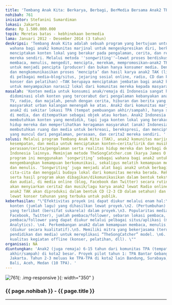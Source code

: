```yaml
---
title: 'Tembang Anak Kita: Berkarya, Berbagi, BerMedia Bersama Anak2 TPA'
nohibah: 761
inisiator: Stefanini Sumardiman
lokasi: Jakarta
dana: Rp 1.500.000.000
topik: Meretas batas - kebhinekaan bermedia
lama: Januari 2012 - Desember 2014 (3 tahun)
deskripsi: 'Tembang Anak Kita adalah sebuah program yang bertujuan untuk menyediakan
  wahana bagi anak2 komunitas marjinal untuk mengeskpresikan diri, berkreasi, dan
  menciptakan konten lokal yang berakar pada pengalaman, cerita, dan realita kehidupan
  mereka sendiri. Melalui metoda ''songwriting''—lewat proses berdiskusi, bercerita,
  membaca, menulis, mengedit, mencipta, merekam, mempromosikan—anak2 TPA berkesempatan
  untuk menjadi pencipta (producer) dan bukan hanya konsumer media. Dengan membagikan
  dan mengkomunikasikan proses ‘mencipta’ dan hasil karya anak2 TAK (lirik dan musik)
  di pelbagai media—blog/situs, jejaring sosial online, radio, CD dan kegiatan2 offline
  konser dan pelatihan) —TAK berupaya menciptakan jembatan bagi anak2 komunitas marjinal
  untuk menyampaikan narasi2 lokal dari komunitas mereka kepada masyarakat luas. '
masalah: 'Konten media untuk konsumsi anak/remaja di Indonesia sangat homogen dan
  didominasi oleh konten yang tercerabut dari pengalaman kebanyakan anak2/remaja Indonesia.
  TV, radio, dan majalah, penuh dengan cerita, hiburan dan berita yang terfokus pada
  masyarakat urban kalangan menengah ke atas. Anak2 dari komunitas marjinal, seperti
  anak2 di sekitar lokasi TPA (tempat pembuangan akhir/sampah), hanya sesekali muncul
  di media, dan ditempatkan sebagai objek atau korban. Anak2 Indonesia bukan saja
  membutuhkan konten yang mendidik, tapi juga konten lokal yang berakar pada realitas
  hidup mereka dan memperlihatkan keragaman masyarakat (anak) Indonesia. Anak2 juga
  membutuhkan ruang dan media untuk berkreasi, berekspresi, dan menciptakan konten
  yang muncul dari pengalaman, perasaan, dan cerita2 mereka sendiri. '
solusi: Melalui program Tembang Anak Kita (TAK), anak2 komunitas marjinal diberi ruang,
  kesempatan, dan media untuk menciptakan konten—cerita/lirik dan musik—yang menggambarkan
  perasaan/cerita/pengalaman serta realitas hidup mereka dan berbagi dengan anak2
  Indonesia lainnya. Meminjam metode TheSongCatcher.com (karya James O’Halloran),
  program ini menggunakan ‘songwriting’ sebagai wahana bagi anak2 untuk melatih imajinasi,
  mengembangkan kemampuan berkomunikasi, sekaligus melatih kemampuan membaca, berbahasa,
  dan menulis. ‘Songwriting’ juga menjadi alat bagi anak2 untuk berbagi mimpi dan
  cita-cita dan menggali budaya lokal dari komunitas mereka berada. Rekaman proses
  serta hasil program akan dibagikan/dikomunikasikan dalam bentuk tekstual, visual,
  dan audial, di media online (blog, Facebook dan Twitter) secara rutin. TAK juga
  akan menyiarkan cerita2 dan musik/lagu karya anak2 lewat Radio online. Hasil karya
  anak2 TAK akan diproduksi dalam bentuk CD (2-3 CD dalam setahun) dan ditampilkan
  lewat konser tahunan yang terbuka untuk publik.
keberhasilan: "\"Efektivitas proyek ini dapat diukur melalui enam hal:\L\n1. Kuantitas
  konten (jumlah lagu) yang dihasilkan lewat proyek.\n2. (Pertumbuhan) Jumlah anak
  yang terlibat (bersifat sukarela) dalam proyek.\n3. Popularitas media online (blog,
  Facebook, Twitter), jumlah pembaca/follower, sebaran lokasi pembaca, dan respon
  pembaca/follower yang dapat diukur melalui pelbagai situs/aplikasi (mis. Google
  Analytics). \n4. Perkembangan anak2 dalam kemampuan membaca, menulis, dan berkreasi
  (diukur secara kualitatif).\n5. Memiliki mitra yang bekerjasama (terutama dari kalangan
  pendidikan dan media) untuk mereplikasi “TheSongCatcher” model. \n6. Frekuensi dan
  kualitas kegiatan offline (konser, pelatihan, dll). \""
organisasi: NA
diuntungkan: 'Anak2 (juga remaja) 6-15 tahun dari komunitas TPA (tempat pembuangan
  akhir/sampah) di kota2 besar. Proyek pilot tahun 1: TPA Bantar Gebang & Ciliwung,
  Jakarta. Tahun 2-3 meluas ke TPA-TPA di kota2 lain Bandung, Surabaya, Yogyakarta,
  Bali, Aceh, Medan (10 TPA). '
---
```


![761](/static/img/hibahcmb/761.png){: .img-responsive }{: width="350" }

### {{ page.nohibah }} - {{ page.title }}

---
